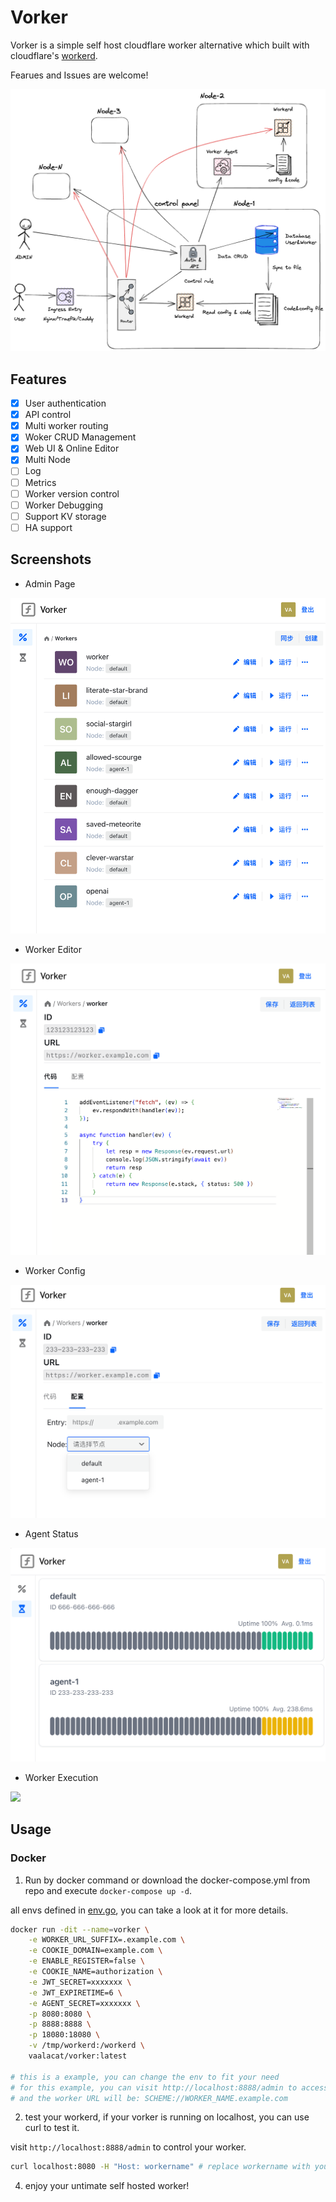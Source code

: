 # Vorker

Vorker is a simple self host cloudflare worker alternative which built with cloudflare's [workerd](https://github.com/cloudflare/workerd).

Fearues and Issues are welcome!

![](./images/arch.png)

## Features

- [x] User authentication
- [x] API control
- [x] Multi worker routing
- [x] Woker CRUD Management
- [x] Web UI & Online Editor
- [x] Multi Node
- [ ] Log
- [ ] Metrics
- [ ] Worker version control
- [ ] Worker Debugging
- [ ] Support KV storage
- [ ] HA support

## Screenshots

- Admin Page

![](./images/worker-admin.png)

- Worker Editor

![](./images/worker-edit.png)

- Worker Config

![](./images/worker-config.png)

- Agent Status

![](./images/status.png)

- Worker Execution

![](https://vaala.cat/images/vorkerexec.png)

## Usage

### Docker

1. Run by docker command or download the docker-compose.yml from repo and execute `docker-compose up -d`.

all envs defined in [env.go](./conf/env.go), you can take a look at it for more details.

```bash
docker run -dit --name=vorker \
	-e WORKER_URL_SUFFIX=.example.com \
	-e COOKIE_DOMAIN=example.com \
	-e ENABLE_REGISTER=false \
	-e COOKIE_NAME=authorization \
	-e JWT_SECRET=xxxxxxx \
	-e JWT_EXPIRETIME=6 \
	-e AGENT_SECRET=xxxxxxx \
	-p 8080:8080 \
	-p 8888:8888 \
	-p 18080:18080 \
	-v /tmp/workerd:/workerd \
	vaalacat/vorker:latest

# this is a example, you can change the env to fit your need
# for this example, you can visit http://localhost:8888/admin to access the web ui
# and the worker URL will be: SCHEME://WORKER_NAME.example.com
```

2. test your workerd, if your vorker is running on localhost, you can use curl to test it.

visit `http://localhost:8888/admin` to control your worker.

```bash
curl localhost:8080 -H "Host: workername" # replace workername with your worker name
```

4. enjoy your untimate self hosted worker!